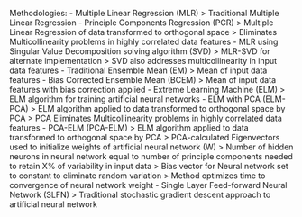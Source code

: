 Methodologies:
	- Multiple Linear Regression (MLR)
		> Traditional Multiple Linear Regression
	- Principle Components Regression (PCR)
		> Multiple Linear Regression of data transformed to orthogonal space
		> Eliminates Multicollinearity problems in highly correlated data features
	- MLR using Singular Value Decomposition solving algorithm (SVD)
		> MLR-SVD for alternate implementation
		> SVD also addresses multicollinearity in input data features
	- Traditional Ensemble Mean (EM)
		> Mean of input data features
	- Bias Corrected Ensemble Mean (BCEM)
		> Mean of input data features with bias correction applied
	- Extreme Learning Machine (ELM)
		> ELM algorithm for training artificial neural networks
	- ELM with PCA (ELM-PCA)
		> ELM algorithm applied to data transformed to orthogonal space by PCA
		> PCA Eliminates Multicollinearity problems in highly correlated data features
	- PCA-ELM (PCA-ELM)
		> ELM algorithm applied to data transformed to orthogonal space by PCA
		> PCA-calculated Eigenvectors used to initialize weights of artificial neural network (W)
		> Number of hidden neurons in neural network equal to number of principle components needed
			to retain X% of variability in input data
		> Bias vector for Neural network set to constant to eliminate random variation
		> Method optimizes time to convergence of neural network weight
	- Single Layer Feed-forward Neural Network (SLFN)
		> Traditional stochastic gradient descent approach to artificial neural network
